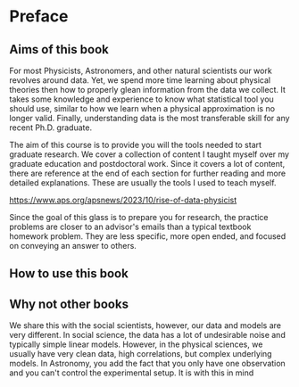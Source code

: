 # Preface

## Aims of this book

For most Physicists, Astronomers, and other natural scientists our work revolves around data. Yet, we spend more time learning about physical theories then how to properly glean information from the data we collect. It takes some knowledge and experience to know what statistical tool you should use, similar to how we learn when a physical approximation is no longer valid.
Finally, understanding data is the most transferable skill for any recent Ph.D. graduate. 

The aim of this course is to provide you will the tools needed to start graduate research. We cover a collection of content I taught myself over my graduate education and postdoctoral work. Since it covers a lot of content, there are reference at the end of each section for further reading and more detailed explanations. These are usually the tools I used to teach myself.

https://www.aps.org/apsnews/2023/10/rise-of-data-physicist



Since the goal of this glass is to prepare you for research, the practice problems are closer to an advisor's emails than a typical textbook homework problem. They are less specific, more open ended, and focused on conveying an answer to others.

## How to use this book

## Why not other books

We share this with the social scientists, however, our data and models are very different. In social science, the data has a lot of undesirable noise and typically simple linear models. However, in the physical sciences, we usually have very clean data, high correlations, but complex underlying models. In Astronomy, you add the fact that you only have one observation and you can't control the experimental setup. It is with this in mind
